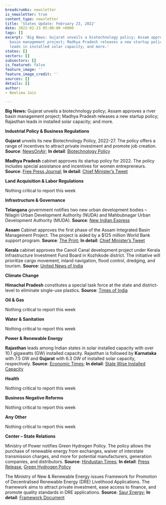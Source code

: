 ```yaml
---
breadcrumbs: newsletter
is_newsletter: true
content_type: newsletter
title: 'States Update: February 23, 2022'
date: 2022-02-23 05:00:00 +0000
tags: []
excerpt: 'Big News: Gujarat unveils a biotechnology policy; Assam approves a river
  basin management project; Madhya Pradesh releases a new startup policy; Rajasthan
  leads in installed solar capacity; and more.'
states: []
sectors: []
subsectors: []
is_featured: false
feature_image: ''
feature_image_credit: ''
sources: []
details: []
author:
- Neelima Jain

---
```

**Big News:** Gujarat unveils a biotechnology policy; Assam approves a river basin management project; Madhya Pradesh releases a new startup policy; Rajasthan leads in installed solar capacity; and more.

**Industrial Policy & Business Regulations**

**Gujarat** unveils its new Biotechnology Policy, 2022-27. The policy offers a range of incentives to attract private investment and promote job creation. **Source**: [NewsOnAir](https://newsonair.com/2022/02/18/gujarat-announces-new-biotechnology-policy-for-2022-27/); **In detail**: [Biotechnology Policy](https://btm.gujarat.gov.in/Portal/Document/1_88_1_2022-02-11-BT-Policy-2022-27.pdf)

**Madhya Pradesh** cabinet approves its startup policy for 2022. The policy includes special assistance and incentives for women entrepreneurs. **Source**: [Free Press Journal](https://www.freepressjournal.in/bhopal/bhopal-cabinet-approves-mp-startup-policy-and-implementation-plan-2022); **In detail**: [Chief Minister’s Tweet](https://twitter.com/CMMadhyaPradesh/status/1494607260466958342)

**Land Acquisition & Labor Regulations**

Nothing critical to report this week

**Infrastructure & Governance**

**Telangana** government notifies two new urban development bodies – Nilagiri Urban Development Authority (NUDA) and Mahbubnagar Urban Development Authority (MUDA). **Source**: [New Indian Express](https://www.newindianexpress.com/states/telangana/2022/feb/15/telangana-governmentnotifies-two-new-urban-development-bodies-2419531.html)

**Assam** Cabinet approves the first phase of the Assam Integrated Basin Management Project. The project is aided by a $125 million World Bank support program. **Source**: [The Print](https://theprint.in/india/assam-cabinet-approves-river-basin-management-project-eases-agro-forestry-rules/839997/); **In detail**: [Chief Minister’s Tweet](https://twitter.com/himantabiswa/status/1495432186786623488?s=20&t=eRb_B8lo7Y6d1cTbSrMuWw)

**Kerala** cabinet approves the Canoli Canal development project under Kerala Infrastructure Investment Fund Board in Kozhikode district. The initiative will prioritize cargo movement, inland navigation, flood control, dredging, and tourism. **Source**: [United News of India](https://www.uniindia.com/story/Kerala-Cabinet-gives-in-principle-approval-for--Canoli-Canal-development-project)

**Climate Change**

**Himachal Pradesh** constitutes a special task force at the state and district-level to eliminate single-use plastics. **Source**: [Times of India](https://timesofindia.indiatimes.com/city/shimla/hp-forms-stf-against-single-use-plastics/articleshow/89627669.cms)

**Oil & Gas**

Nothing critical to report this week

**Water & Sanitation**

Nothing critical to report this week

**Power & Renewable Energy**

**Rajasthan** leads among Indian states in solar installed capacity with over 10.1 gigawatts (GW) installed capacity. Rajasthan is followed by **Karnataka** with 7.5 GW and **Gujarat** with 6.3 GW of installed solar capacity, respectively. **Source**: [Economic Times](https://energy.economictimes.indiatimes.com/news/renewable/rajasthan-leads-in-solar-power-capacity-creation-mnre-data/89537459); **In detail**: [State Wise Installed Capacity](https://mnre.gov.in/the-ministry/physical-progress)

**Health**

Nothing critical to report this week

**Business Negative Reforms**

Nothing critical to report this week

**Any Other**

Nothing critical to report this week

**Center – State Relations**

Ministry of Power notifies Green Hydrogen Policy. The policy allows the purchase of renewable energy from exchanges, waiver of interstate transmission charges, and more for potential manufacturers, generation companies, and distributors. **Source**: [Hindustan Times](https://www.hindustantimes.com/india-news/govt-releases-national-hydrogen-policy-101645133660288.html); **In detail**: [Press Release](https://pib.gov.in/PressReleasePage.aspx?PRID=1799067), [Green Hydrogen Policy](https://powermin.gov.in/sites/default/files/webform/notices/Green_Hydrogen_Policy.pdf)

The Ministry of New & Renewable Energy issues Framework for Promotion of Decentralised Renewable Energy (DRE) Livelihood Applications. The framework aims to attract private investment, ease access to finance, and promote quality standards in DRE applications. **Source**: [Saur Energy](https://www.saurenergy.com/solar-energy-news/mnre-issues-framework-to-promote-decentralised-re-livelihood-app); **In detail**: [Framework Document](https://mnre.gov.in/img/documents/uploads/file_f-1644909209115.pdf)
